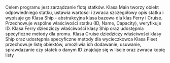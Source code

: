 Celem programu jest zarządzanie flotą statków.
Klasa Main tworzy obiekt odpowiedniego statku, ustawia wartości i zwraca szczegółowy opis statku i wypisuje go
Klasa Ship - abstrakcyjna klasa bazowa dla klas Ferry i Cruise. Przechowuje wspólne właściwości statku (ID, Name, Capacity), weryfikuje ID.
Klasa Ferry dziedziczy właściwości klasy Ship oraz udostępnia specyficzne metody dla promu. 
Klasa Cruise dziedziczy właściwości klasy Ship oraz udostępnia specyficzne metody dla wycieczkowca
Klasa Fleet przechowuje listę obiektów, umożliwia ich dodawanie, usuwanie, sprawdazanie czy statek o danym ID znajduje się w liście oraz zwraca kopię listy
